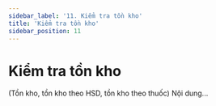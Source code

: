 ```yaml
---
sidebar_label: '11. Kiểm tra tồn kho'
title: 'Kiểm tra tồn kho'
sidebar_position: 11
---
```

# Kiểm tra tồn kho
(Tồn kho, tồn kho theo HSD, tồn kho theo thuốc)
Nội dung...